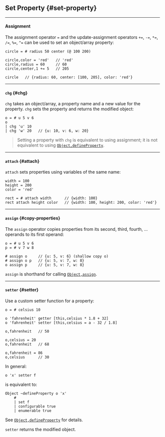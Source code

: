 ## Set Property {#set-property}

---

#### Assignment

The assignment operator `=` and the update-assignment operators `+=`, `-=`, `*=`, `/=`, `%=`, `^=` can be used to set an object/array property:

```
circle = # radius 50 center (@ 100 200)

circle,color = 'red'   // 'red'
circle,radius = 60     // 60
circle,center,1 += 5   // 205

circle   // {radius: 60, center: [100, 205], color: 'red'}
```

---

#### `chg` {#chg}

`chg` takes an object/array, a property name and a new value for the property. `chg` sets the property and returns the modified object:

```
o = # u 5 v 6
o 
| chg 'u' 10
| chg 'w' 20   // {u: 10, v: 6, w: 20} 
```

> Setting a property with `chg` is equivalent to using assignment; it is not equivalent to using [`Object,defineProperty`](https://developer.mozilla.org/en-US/docs/Web/JavaScript/Reference/Global_Objects/Object/defineProperty).

---

#### `attach` {#attach}

`attach` sets properties using variables of the same name:

```
width = 100
height = 200
color = 'red'

rect = # attach width      // {width: 100}
rect attach height color   // {width: 100, height: 200, color: 'red'}
```

---

#### `assign` {#copy-properties}

The `assign` operator copies properties from its second, third, fourth, ... operands to its first operand:

```
o = # u 5 v 6
p = # v 7 w 8

# assign o     // {u: 5, v: 6} (shallow copy o)
# assign o p   // {u: 5, v: 7, w: 8}
o assign p     // {u: 5, v: 7, w: 8}
```

`assign` is shorthand for calling [`Object,assign`](https://developer.mozilla.org/en-US/docs/Web/JavaScript/Reference/Global_Objects/Object/assign).

---

#### `setter` {#setter}

Use a custom setter function for a property:

```
o = # celsius 10

o 'fahrenheit' getter [this,celsius * 1.8 + 32]
o 'fahrenheit' setter [this,celsius = a - 32 / 1.8]

o,fahrenheit   // 50

o,celsius = 20
o,fahrenheit   // 68

o,fahrenheit = 86
o,celsius      // 30
```

In general:

```
o 'x' setter f
```

is equivalent to:

```
Object ~defineProperty o 'x'
    #
    | set f
    | configurable true
    | enumerable true
```

See [`Object,defineProperty`](https://developer.mozilla.org/en-US/docs/Web/JavaScript/Reference/Global_Objects/Object/defineProperty) for details.

`setter` returns the modified object.